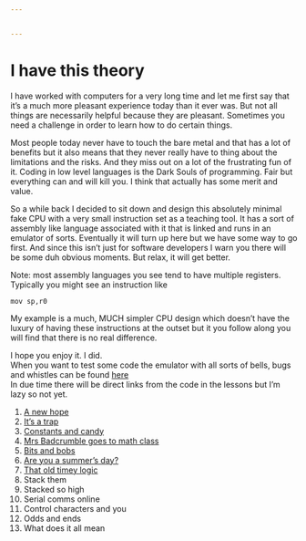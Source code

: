 ```yaml
---


---
```


<h1 id="i-have-this-theory">I have this theory</h1>
<p>I have worked with computers for a very long time and let me first say that it’s a much more pleasant experience today than it ever was. But not all things are necessarily helpful because they are pleasant. Sometimes you need a challenge in order to learn how to do certain things.</p>
<p>Most people today never have to touch the bare metal and that has a lot of benefits but it also means that they never really have to thing about the limitations and the risks. And they miss out on a lot of the frustrating fun of it. Coding in low level languages is the Dark Souls of programming. Fair but everything can and will kill you. I think that actually has some merit and value.</p>
<p>So a while back I decided to sit down and design this absolutely minimal fake CPU with a very small instruction set as a teaching tool. It has a sort of assembly like language associated with it that is linked and runs in an emulator of sorts. Eventually it will turn up here but we have some way to go first. And since this isn’t just for software developers I warn you there will be some duh obvious moments. But relax, it will get better.</p>
<p>Note: most assembly languages you see tend to have multiple registers. Typically you might see an instruction like</p>
<pre><code>mov sp,r0
</code></pre>
<p>My example is a much, MUCH simpler CPU design which doesn’t have the luxury of having these instructions at the outset but it you follow along you will find that there is no real difference.</p>
<p>I hope you enjoy it. I did.<br>
When you want  to test some code the emulator with all sorts of bells, bugs and whistles can be found <a href="/oldie/emu.html">here</a><br>
In due time there will be direct links from the code in the lessons but I’m lazy so not yet.</p>
<ol>
<li><a href="/oldie/part1.html">A new hope</a></li>
<li><a href="/oldie/logical1.html">It’s a trap</a></li>
<li><a href="/oldie/constants.html">Constants and candy</a></li>
<li><a href="/oldie/arithmetic.html">Mrs Badcrumble goes to math class</a></li>
<li><a href="/oldie/bitops.html">Bits and bobs</a></li>
<li><a href="/oldie/comparisons.html">Are you a summer’s day?</a></li>
<li><a href="/oldie/logical2.html">That old timey logic</a></li>
<li>Stack them</li>
<li>Stacked so high</li>
<li>Serial comms online</li>
<li>Control characters and you</li>
<li>Odds and ends</li>
<li>What does it all mean</li>
</ol>

